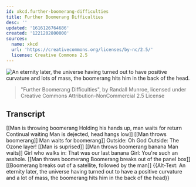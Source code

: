 ```yaml
---
id: xkcd.further-boomerang-difficulties
title: Further Boomerang Difficulties
desc: ''
updated: '1616126764686'
created: '1221202800000'
sources:
  name: xkcd
  url: 'https://creativecommons.org/licenses/by-nc/2.5/'
  license: Creative Commons 2.5
---
```

![An eternity later, the universe having turned out to have positive curvature and lots of mass, the boomerang hits him in the back of the head.](https://imgs.xkcd.com/comics/further_boomerang_difficulties.png)
> "Further Boomerang Difficulties", by Randall Munroe, licensed under Creative Commons Attribution-NonCommercial 2.5 License

## Transcript
[[Man is throwing boomerang 
 Holding his hands up, man waits for return 
 Continual waiting
 Man is dejected, head hangs low]]
[[Man throws boomerang]] 
 Man waits for boomerang]] 
 Outside: Oh God 
 Outside: The Ozone layer! [[Man is suprised]]
[[Man throws boomerang banana 
 Man waits]] 
 Girl who walks in: That was our last banana 
 Girl: You're such an asshole.
[[Man throws boomerang 
 Boomerang breaks out of the panel box]]
[[Boomerang breaks out of a satellite, followed by the man]]
{{Alt-Text: An eternity later, the universe having turned out to have a  positive curvature and a lot of mass, the boomerang hits him in the back of the head}}
